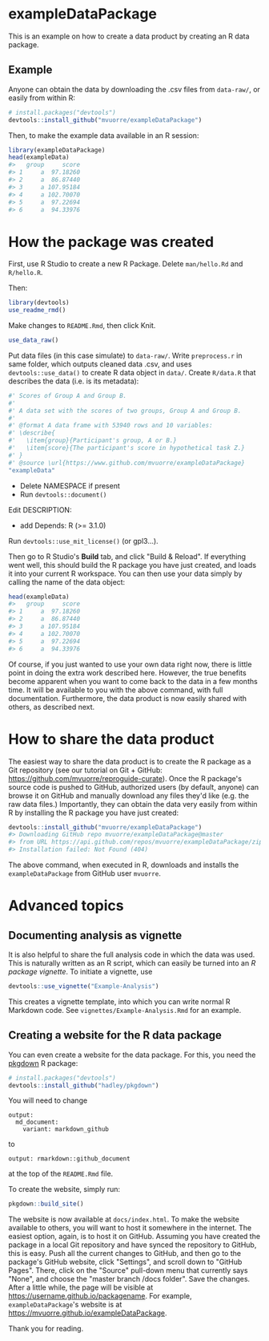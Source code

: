 
<!-- README.md is generated from README.Rmd. Please edit that file -->
exampleDataPackage
==================

This is an example on how to create a data product by creating an R data package.

Example
-------

Anyone can obtain the data by downloading the .csv files from `data-raw/`, or easily from within R:

``` r
# install.packages("devtools")
devtools::install_github("mvuorre/exampleDataPackage")
```

Then, to make the example data available in an R session:

``` r
library(exampleDataPackage)
head(exampleData)
#>   group     score
#> 1     a  97.18260
#> 2     a  86.87440
#> 3     a 107.95184
#> 4     a 102.70070
#> 5     a  97.22694
#> 6     a  94.33976
```

How the package was created
===========================

First, use R Studio to create a new R Package. Delete `man/hello.Rd` and `R/hello.R`.

Then:

``` r
library(devtools)
use_readme_rmd()
```

Make changes to `README.Rmd`, then click Knit.

``` r
use_data_raw()
```

Put data files (in this case simulate) to `data-raw/`. Write `preprocess.r` in same folder, which outputs cleaned data .csv, and uses `devtools::use_data()` to create R data object in `data/`. Create `R/data.R` that describes the data (i.e. is its metadata):

``` r
#' Scores of Group A and Group B.
#'
#' A data set with the scores of two groups, Group A and Group B.
#'
#' @format A data frame with 53940 rows and 10 variables:
#' \describe{
#'   \item{group}{Participant's group, A or B.}
#'   \item{score}{The participant's score in hypothetical task Z.}
#' }
#' @source \url{https://www.github.com/mvuorre/exampleDataPackage}
"exampleData"
```

-   Delete NAMESPACE if present
-   Run `devtools::document()`

Edit DESCRIPTION:

-   add Depends: R (&gt;= 3.1.0)

Run `devtools::use_mit_license()` (or gpl3...).

Then go to R Studio's **Build** tab, and click "Build & Reload". If everything went well, this should build the R package you have just created, and loads it into your current R workspace. You can then use your data simply by calling the name of the data object:

``` r
head(exampleData)
#>   group     score
#> 1     a  97.18260
#> 2     a  86.87440
#> 3     a 107.95184
#> 4     a 102.70070
#> 5     a  97.22694
#> 6     a  94.33976
```

Of course, if you just wanted to use your own data right now, there is little point in doing the extra work described here. However, the true benefits become apparent when you want to come back to the data in a few months time. It will be available to you with the above command, with full documentation. Furthermore, the data product is now easily shared with others, as described next.

How to share the data product
=============================

The easiest way to share the data product is to create the R package as a Git repository (see our tutorial on Git + GitHub: <https://github.com/mvuorre/reproguide-curate>). Once the R package's source code is pushed to GitHub, authorized users (by default, anyone) can browse it on GitHub and manually download any files they'd like (e.g. the raw data files.) Importantly, they can obtain the data very easily from within R by installing the R package you have just created:

``` r
devtools::install_github("mvuorre/exampleDataPackage")
#> Downloading GitHub repo mvuorre/exampleDataPackage@master
#> from URL https://api.github.com/repos/mvuorre/exampleDataPackage/zipball/master
#> Installation failed: Not Found (404)
```

The above command, when executed in R, downloads and installs the `exampleDataPackage` from GitHub user `mvuorre`.

Advanced topics
===============

Documenting analysis as vignette
--------------------------------

It is also helpful to share the full analysis code in which the data was used. This is naturally written as an R script, which can easily be turned into an *R package vignette*. To initiate a vignette, use

``` r
devtools::use_vignette("Example-Analysis")
```

This creates a vignette template, into which you can write normal R Markdown code. See `vignettes/Example-Analysis.Rmd` for an example.

Creating a website for the R data package
-----------------------------------------

You can even create a website for the data package. For this, you need the [pkgdown](https://hadley.github.io/pkgdown/) R package:

``` r
# install.packages("devtools")
devtools::install_github("hadley/pkgdown")
```

You will need to change

    output:
      md_document:
        variant: markdown_github

to

    output: rmarkdown::github_document

at the top of the `README.Rmd` file.

To create the website, simply run:

``` r
pkgdown::build_site()
```

The website is now available at `docs/index.html`. To make the website available to others, you will want to host it somewhere in the internet. The easiest option, again, is to host it on GitHub. Assuming you have created the package in a local Git repository and have synced the repository to GitHub, this is easy. Push all the current changes to GitHub, and then go to the package's GitHub website, click "Settings", and scroll down to "GitHub Pages". There, click on the "Source" pull-down menu that currently says "None", and choose the "master branch /docs folder". Save the changes. After a little while, the page will be visible at <https://username.github.io/packagename>. For example, `exampleDataPackage`'s website is at <https://mvuorre.github.io/exampleDataPackage>.

Thank you for reading.
